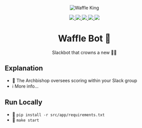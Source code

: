 <p align="center">
    <img alt="Waffle King" src="https://github.com/jrsmth/waffle-bot/assets/34093915/cf1eef3e-eed6-4abb-a438-fa8a0de590ac">
</p>

<p align="center">
  <a href="https://slack.com/intl/en-gb">
    <img src="https://img.shields.io/badge/Slack-4A154B?style=for-the-badge&logo=slack&logoColor=white">
  </a>  
  <a href="https://www.python.org/">
    <img src="https://img.shields.io/badge/python-3670A0?style=for-the-badge&logo=python&logoColor=ffdd54">
  </a>
  <a href="https://redis.io/">
    <img src="https://img.shields.io/badge/redis-%23DD0031.svg?style=for-the-badge&logo=redis&logoColor=white">
  </a>
  <a href="https://render.com/">
    <img src="https://img.shields.io/badge/Render-%46E3B7.svg?style=for-the-badge&logo=render&logoColor=white">
  </a>
  <a href="https://github.com/features/actions">
    <img src="https://img.shields.io/badge/github%20actions-%232671E5.svg?style=for-the-badge&logo=githubactions&logoColor=white">
  </a>
</p>

<h1 align="center">Waffle Bot 🤖</h1>
<p align="center">Slackbot that crowns a new 🧇👑</p>

## Explanation
- 🧇 The Archbishop oversees scoring within your Slack group
- ℹ️ More info...

## Run Locally
- 🔧 `pip install -r src/app/requirements.txt`
- 🚀 `make start`
